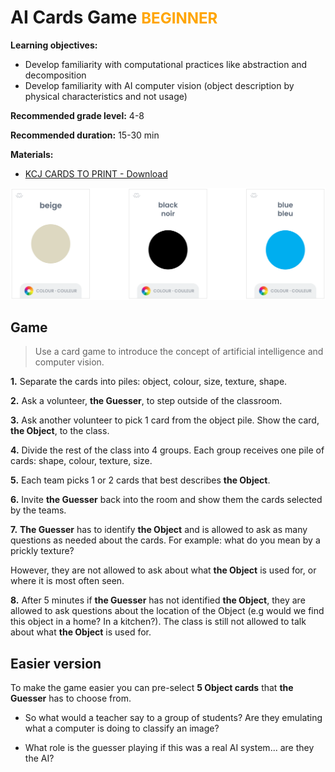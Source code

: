 # AI Cards Game <span style="color:orange;font-size:1.5rem;">BEGINNER</span>

**Learning objectives:** 
* Develop familiarity with computational practices like abstraction and decomposition
* Develop familiarity with AI computer vision (object description by physical characteristics and not usage)


**Recommended grade level:** 4-8

**Recommended duration:** 15-30 min

**Materials:**
* [KCJ CARDS TO PRINT - Download](https://drive.google.com/file/d/16ZcIYcTUySskyVp2eQz-WMjy9m48tobn/view?usp=sharing)

![](./assets/images/am-ai-cg/cards.png)

## Game
> Use a card game to introduce the concept of artificial intelligence and computer vision.

**1.** Separate the cards into piles: object, colour, size, texture, shape.

**2.** Ask a volunteer, **the Guesser**, to step outside of the classroom.

**3.** Ask another volunteer to pick 1 card from the object pile. Show the card, **the Object**, to the class.

**4.** Divide the rest of the class into 4 groups. Each group receives one pile of cards: shape, colour, texture, size.

**5.** Each team picks 1 or 2 cards that best describes **the Object**.

**6.** Invite **the Guesser** back into the room and show them the cards selected by the teams.

**7.** **The Guesser** has to identify **the Object** and is allowed to ask as many questions as needed about the cards. For example: what do you mean by a prickly texture?

However, they are not allowed to ask about what **the Object** is used for, or where it is most often seen.

**8.** After 5 minutes if **the Guesser** has not identified **the Object**, they are allowed to ask questions about the location of the Object (e.g would we find this object in a home? In a kitchen?). The class is still not allowed to talk about what **the Object** is used for.

## Easier version

To make the game easier you can pre-select **5 Object cards** that **the Guesser** has to choose from.

* So what would a teacher say to a group of students? Are they emulating what a computer is doing to classify an image? 

* What role is the guesser playing if this was a real AI system... are they the AI? 

